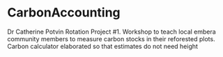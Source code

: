 # CarbonAccounting
Dr Catherine Potvin Rotation Project #1. Workshop to teach local embera community members to measure carbon stocks in their reforested plots. Carbon calculator elaborated so that estimates do not need height
